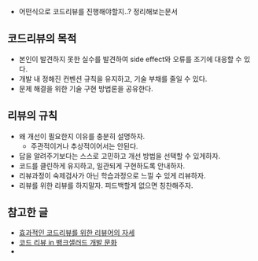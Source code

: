 
- 어떤식으로 코드리뷰를 진행해야할지..? 정리해보는문서


## 코드리뷰의 목적

- 본인이 발견하지 못한 실수를 발견하여 side effect와 오류를 조기에 대응할 수 있다.
- 개발 내 정해진 컨벤션 규칙을 유지하고, 기술 부채를 줄일 수 있다.
- 문제 해결을 위한 기술 구현 방법론을 공유한다.


## 리뷰의 규칙

- 왜 개선이 필요한지 이유를 충분히 설명하자.
	- 주관적이거나 추상적이어서는 안된다.
- 답을 알려주기보다는 스스로 고민하고 개선 방법을 선택할 수 있게하자.
- 코드를 클린하게 유지하고, 일관되게 구현하도록 안내하자.
- 리뷰과정이 숙제검사가 아닌 학습과정으로 느낄 수 있게 리뷰하자.
- 리뷰를 위한 리뷰를 하지말자. 피드백할게 없으면 칭찬해주자.


## 참고한 글

- [효과적인 코드리뷰를 위한 리뷰어의 자세](https://tech.kakao.com/posts/498)
- [코드 리뷰 in 뱅크샐러드 개발 문화](https://blog.banksalad.com/tech/banksalad-code-review-culture/)
- 